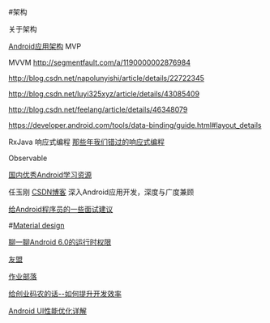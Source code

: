 #架构

关于架构


[Android应用架构](http://www.devtf.cn/?p=1207)
MVP

MVVM
http://segmentfault.com/a/1190000002876984

http://blog.csdn.net/napolunyishi/article/details/22722345

http://blog.csdn.net/luyi325xyz/article/details/43085409

http://blog.csdn.net/feelang/article/details/46348079

https://developer.android.com/tools/data-binding/guide.html#layout_details

RxJava 响应式编程
[那些年我们错过的响应式编程](https://github.com/yaoqinwei/android-tech-frontier/tree/master/androidweekly/%E9%82%A3%E4%BA%9B%E5%B9%B4%E6%88%91%E4%BB%AC%E9%94%99%E8%BF%87%E7%9A%84%E5%93%8D%E5%BA%94%E5%BC%8F%E7%BC%96%E7%A8%8B)

Observable


[国内优秀Android学习资源](https://github.com/MatrixMuto/android-tech-frontier/tree/master/the-bad-guys)


任玉刚	[CSDN博客](http://blog.csdn.net/singwhatiwanna)	深入Android应用开发，深度与广度兼顾

[给Android程序员的一些面试建议](http://blog.csdn.net/singwhatiwanna/article/details/49230997)

#[Material design](http://www.google.com/design/spec/material-design/introduction.html#)

[聊一聊Android 6.0的运行时权限](http://droidyue.com/blog/2016/01/17/understanding-marshmallow-runtime-permission/)

[友盟](http://dev.umeng.com/analytics/android-doc/integration)

[作业部落](https://zybuluo.com/mdeditor)

[给创业码农的话--如何提升开发效率](https://mp.weixin.qq.com/s?__biz=MzAwNDY1ODY2OQ==&mid=400785752&idx=1&sn=e1c166e7fad0892811c9ca9bca6d1540&scene=1&srcid=1231uxzoAlXie3kBesH5TEsH&key=41ecb04b05111003e5bcdeeb5a5a7743476deeae2195217ecf180fe61449b7c9a7f953b2b4d71ce5443b54bec48564af&ascene=0&uin=MTYzMjY2MTE1&devicetype=iMac+MacBookPro10%2C1+OSX+OSX+10.11.2+build(15C50)&version=11020201&pass_ticket=XymSfjLQuNfTguTO1UlJexft14044as6Ywl6BaUxa6c%3D)


[Android UI性能优化详解](http://music4kid.github.io//android/2016/01/11/android-performance-ui/)
